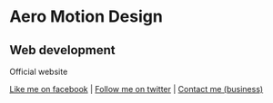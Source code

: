 Aero Motion Design
==================

Web development
---------------

Official website

[Like me on facebook](https://www.facebook.com/aeromotiondesign) |
[Follow me on twitter](https://twitter.com/aeromdesign) |
[Contact me (business)](mailto:aeromotiondesign@gmail.com)